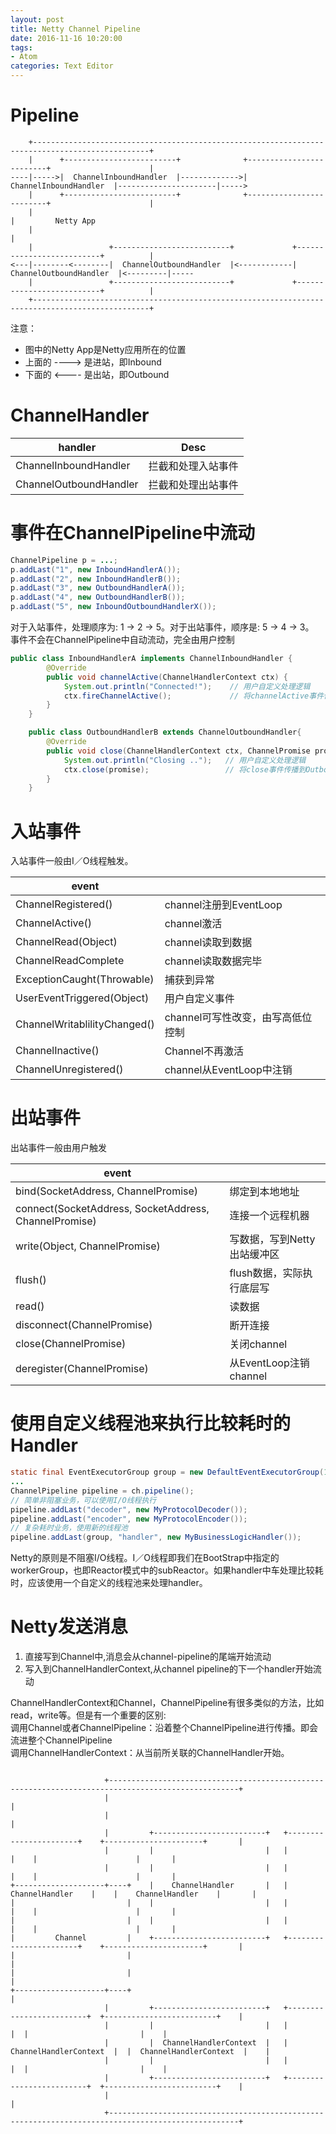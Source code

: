 ```yaml
---
layout: post
title: Netty Channel Pipeline
date: 2016-11-16 10:20:00
tags:
- Atom
categories: Text Editor
---
```





# Pipeline

```text
    +------------------------------------------------------------------------------------------------+
    |      +-------------------------+              +-------------------------+                      |
----|----->|  ChannelInboundHandler  |------------->|  ChannelInboundHandler  |----------------------|----->
    |      +-------------------------+              +-------------------------+                      |
    |                                                                                                |         Netty App  
    |                                                                                                |        
    |                 +--------------------------+             +--------------------------+          |
<---|--------<--------|  ChannelOutboundHandler  |<------------|  ChannelOutboundHandler  |<---------|-----
    |                 +--------------------------+             +--------------------------+          |
    +------------------------------------------------------------------------------------------------+

```
注意： 
* 图中的Netty App是Netty应用所在的位置
* 上面的 ----> 是进站，即Inbound
* 下面的 <---- 是出站，即Outbound


# ChannelHandler

|          handler                    |                      Desc                    |
| ----------------------------------- | -------------------------------------------- |
| ChannelInboundHandler               | 拦截和处理入站事件                              |
| ChannelOutboundHandler              | 拦截和处理出站事件                              |


# 事件在ChannelPipeline中流动
```java
ChannelPipeline p = ...;
p.addLast("1", new InboundHandlerA());
p.addLast("2", new InboundHandlerB());
p.addLast("3", new OutboundHandlerA());
p.addLast("4", new OutboundHandlerB());
p.addLast("5", new InboundOutboundHandlerX());
```
对于入站事件，处理顺序为: 1 -> 2 -> 5。对于出站事件，顺序是: 5 -> 4 -> 3。    
事件不会在ChannelPipeline中自动流动，完全由用户控制
```java
public class InboundHandlerA implements ChannelInboundHandler {
        @Override
        public void channelActive(ChannelHandlerContext ctx) {
            System.out.println("Connected!");    // 用户自定义处理逻辑
            ctx.fireChannelActive();             // 将channelActive事件传播到InboundHandlerB
        }
    }

    public class OutboundHandlerB extends ChannelOutboundHandler{
        @Override
        public void close(ChannelHandlerContext ctx, ChannelPromise promise) {
            System.out.println("Closing ..");   // 用户自定义处理逻辑
            ctx.close(promise);                 // 将close事件传播到OutboundHandlerA
        }
    }
```


# 入站事件

入站事件一般由I／O线程触发。

|             event             |                                           |
| ----------------------------- | ----------------------------------------- |
| ChannelRegistered()           | channel注册到EventLoop                     |
| ChannelActive()               | channel激活                                |
| ChannelRead(Object)           | channel读取到数据                           |
| ChannelReadComplete           | channel读取数据完毕                         |
| ExceptionCaught(Throwable)    | 捕获到异常                                  |
| UserEventTriggered(Object)    | 用户自定义事件                               |
| ChannelWritablilityChanged()  | channel可写性改变，由写高低位控制              |
| ChannelInactive()             | Channel不再激活                             |
| ChannelUnregistered()         | channel从EventLoop中注销                    |


# 出站事件

出站事件一般由用户触发

|                          event                          |                                           |
| ------------------------------------------------------- | ----------------------------------------- |
| bind(SocketAddress, ChannelPromise)                     | 绑定到本地地址                              |
| connect(SocketAddress, SocketAddress, ChannelPromise)   | 连接一个远程机器                             |
| write(Object, ChannelPromise)                           | 写数据，写到Netty出站缓冲区                   |
| flush()                                                 | flush数据，实际执行底层写                     |
| read()                                                  | 读数据                                      |
| disconnect(ChannelPromise)                              | 断开连接                                     |
| close(ChannelPromise)                                   | 关闭channel                                 |
| deregister(ChannelPromise)                              | 从EventLoop注销channel                      |
 
# 使用自定义线程池来执行比较耗时的Handler
```java
static final EventExecutorGroup group = new DefaultEventExecutorGroup(16);
...
ChannelPipeline pipeline = ch.pipeline();
// 简单非阻塞业务，可以使用I/O线程执行
pipeline.addLast("decoder", new MyProtocolDecoder());
pipeline.addLast("encoder", new MyProtocolEncoder());
// 复杂耗时业务，使用新的线程池
pipeline.addLast(group, "handler", new MyBusinessLogicHandler());
```
Netty的原则是不阻塞I/O线程。I／O线程即我们在BootStrap中指定的workerGroup，也即Reactor模式中的subReactor。如果handler中车处理比较耗时，应该使用一个自定义的线程池来处理handler。

# Netty发送消息

1. 直接写到Channel中,消息会从channel-pipeline的尾端开始流动          
2. 写入到ChannelHandlerContext,从channel pipeline的下一个handler开始流动




ChannelHandlerContext和Channel，ChannelPipeline有很多类似的方法，比如read，write等。但是有一个重要的区别:    
调用Channel或者ChannelPipeline：沿着整个ChannelPipeline进行传播。即会流进整个ChannelPipeline    
调用ChannelHandlerContext：从当前所关联的ChannelHandler开始。        










```text
                             
                     +---------------------------------------------------------------------------------------------------+
                     |                                                                                                   |
                     |                                                                                                   |
                     |         +-------------------------+   +-----------------------+    +----------------------+       |
                     |         |                         |   |                       |    |                      |       |
                     |         |                         |   |                       |    |                      |       |
+--------------------+----+    |    ChannelHandler       |   |     ChannelHandler    |    |    ChannelHandler    |       |
|                         |    |                         |   |                       |    |                      |       |
|                         |    |                         |   |                       |    |                      |       |
|         Channel         |    +-------------------------+   +-----------------------+    +----------------------+       |
|                         |                                                                                              |
|                         |                                                                                              |
+--------------------+----+                                                                                              |
                     |         +-------------------------+   +-------------------------+  +-------------------------+    |
                     |         |                         |   |                         |  |                         |    |
                     |         |  ChannelHandlerContext  |   |  ChannelHandlerContext  |  |  ChannelHandlerContext  |    |
                     |         |                         |   |                         |  |                         |    |
                     |         +-------------------------+   +-------------------------+  +-------------------------+    |
                     |                                                                                                   |
                     +---------------------------------------------------------------------------------------------------+


```






